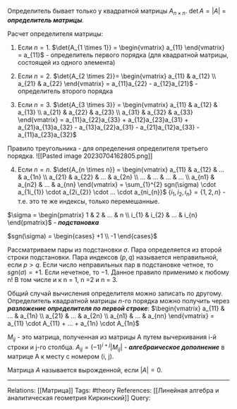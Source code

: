 Определитель бывает только у квадратной матрицы $A_{n \times n}$. 
$\det{A}=|A|$ = ***определитель матрицы***. 

Расчет определителя матрицы:
1. Если $n=1$. $\det{A_{1 \times 1}} = \begin{vmatrix} a_{11} \end{vmatrix} = a_{11}$ - определитель первого порядка (для квадратной матрицы, состоящей из одного элемента)

2. Если $n=2$. $\det{A_{2 \times 2}}= \begin{vmatrix} a_{11} & a_{12} \\ a_{21} & a_{22} \end{vmatrix} = a_{11}a_{22} - a_{12}a_{21}$ - определитель второго порядка

3. Если $n=3$. $\det{A_{3 \times 3}} = \begin{vmatrix} a_{11} & a_{12} & a_{13} \\ a_{21} & a_{22} & a_{23} \\ a_{31} & a_{32} & a_{33} \end{vmatrix} = a_{11}a_{22}a_{33} + a_{12}a_{23}a_{31} + a_{21}a_{13}a_{32} - a_{13}a_{22}a_{31} - a_{21}a_{12}a_{33} - a_{11}a_{23}a_{32}$

Правило треугольника - для определения определителя третьего порядка.
![[Pasted image 20230704162805.png]]

4. Если $n = n$. $\det{A_{n \times n}} = \begin{vmatrix} a_{11} & a_{12} & ... &  a_{1n} \\ a_{21} & a_{22} & ... & a_{2n} \\ ... & ... & ... & ... \\ a_{n1} & a_{n2} & ... & a_{nn} \end{vmatrix} = \sum_{1}^{2} sgn(\sigma) \cdot a_{1i_{1}} \cdot a_{2i_{2}} \cdot ... \cdot a_{ni_{n}}$
$\{i_{1}, i_{2}, i_{n}\} = \{1,2,n\}$ - т.е. это те же индексы, только перемешанные. 

$\sigma = \begin{pmatrix} 1 & 2 & ... & n \\ i_{1} & i_{2} & ... & i_{n} \end{pmatrix}$ - ***подстановка***

$sgn(\sigma) = \begin{cases} +1 \\ -1 \end{cases}$

Рассматриваем пары из подстановки $\sigma$. Пара определяется из второй строки подстановки. Пара индексов $(p, q)$ называется неправильной, если $p > q$. Если число неправильных пар в подстановке четное, то $sgn(\sigma)=+1$. Если нечетное, то $-1$.
Данное правило применимо к любому n! В том числе и к n = 1, n =2 и n = 3. 

Общий случай вычисления определителя можно записать по другому. Определитель квадратной матрицы $n$-го порядка можно получить через ***разложение определителя по первой строке***:
$\begin{vmatrix} a_{11} &  ... & a_{1n} \\ a_{21} & ... & a_{2n} \\ a_{n1} & ... & a_{nn} \end{vmatrix} = a_{11} \cdot A_{11} + ... + a_{1n} \cdot A_{1n}$

$M_{ij}$ - это матрица, полученная из матрицы А путем вычеркивания i-й строки и j-го столбца. 
$A_{ij} = (-1)^{i+j}|M_{ij}|$ - ***алгебраическое дополнение*** в матрице А к месту с номером (i, j). 

Матрица $A$ называется вырожденной, если $|A|=0$. 

___
Relations: [[Матрица]] 
Tags: #theory 
References: [[Линейная алгебра и аналитическая геометрия Киркинский]] 
Query: 